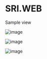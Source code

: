 # SRI.WEB


Sample view

![image](https://user-images.githubusercontent.com/82379566/155836770-7555ed2f-7c12-42b3-997b-8a2e410b176b.png)












![image](https://user-images.githubusercontent.com/82379566/155836775-b23baa3d-cda2-4743-a435-e982ecaf8f7c.png)



















![image](https://user-images.githubusercontent.com/82379566/155836784-5a126e76-4430-48a2-b636-1b0c6b36bdac.png)

